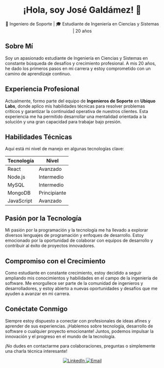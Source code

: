 <div align="center">
  <h1>¡Hola, soy José Galdámez! 👋</h1>
  <p>🚀 Ingeniero de Soporte | 🎓 Estudiante de Ingeniería en Ciencias y Sistemas | 20 años</p>
</div>

## Sobre Mí
Soy un apasionado estudiante de Ingeniería en Ciencias y Sistemas en constante búsqueda de desafíos y crecimiento profesional. A mis 20 años, he dado los primeros pasos en mi carrera y estoy comprometido con un camino de aprendizaje continuo.

## Experiencia Profesional
Actualmente, formo parte del equipo de **Ingenieros de Soporte** en **Ubiquo Labs**, donde aplico mis habilidades técnicas para resolver problemas críticos y garantizar la continuidad operativa de nuestros clientes. Esta experiencia me ha permitido desarrollar una mentalidad orientada a la solución y una gran capacidad para trabajar bajo presión.
## Habilidades Técnicas
Aquí está mi nivel de manejo en algunas tecnologías clave:

| Tecnología     | Nivel   |
| -------------- | ------- |
| React          | Avanzado |
| Node.js        | Intermedio |
| MySQL          | Intermedio |
| MongoDB        | Principiante |
| JavaScript     | Avanzado |
## Pasión por la Tecnología
Mi pasión por la programación y la tecnología me ha llevado a explorar diversos lenguajes de programación y enfoques de desarrollo. Estoy emocionado por la oportunidad de colaborar con equipos de desarrollo y contribuir al éxito de proyectos innovadores.

## Compromiso con el Crecimiento
Como estudiante en constante crecimiento, estoy decidido a seguir ampliando mis conocimientos y habilidades en el campo de la ingeniería de software. Me enorgullece ser parte de la comunidad de ingenieros y desarrolladores, y estoy abierto a nuevas oportunidades y desafíos que me ayuden a avanzar en mi carrera.

## Conéctate Conmigo
Siempre estoy dispuesto a conectar con profesionales de ideas afines y aprender de sus experiencias. ¡Hablemos sobre tecnología, desarrollo de software o cualquier proyecto emocionante! Juntos, podemos impulsar la innovación y el progreso en el mundo de la tecnología.

¡No dudes en contactarme para colaboraciones, preguntas o simplemente una charla técnica interesante!

<div align="center">
  <a href="https://www.linkedin.com/in/josegaldamez" target="_blank">
    <img src="https://img.shields.io/badge/LinkedIn-Connect-blue?style=for-the-badge&logo=linkedin&labelColor=blue" alt="LinkedIn">
  </a>
  <a href="eduardo_gonzalez2002@outlook.es" target="_blank">
    <img src="https://img.shields.io/badge/Email-Contact-red?style=for-the-badge&logo=gmail&labelColor=red" alt="Email">
  </a>
</div>
